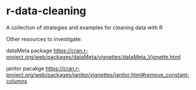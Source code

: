# r-data-cleaning
A collection of strategies and examples for cleaning data with R

Other resources to investigate: 

dataMeta package
https://cran.r-project.org/web/packages/dataMeta/vignettes/dataMeta_Vignette.html  

janitor pacakge
https://cran.r-project.org/web/packages/janitor/vignettes/janitor.html#remove_constant-columns 

